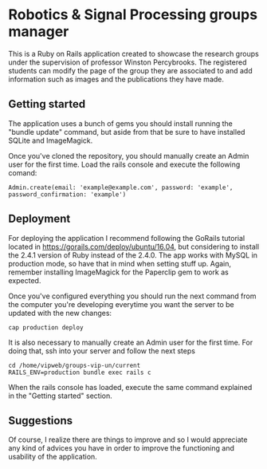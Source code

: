 # Robotics & Signal Processing groups manager
This is a Ruby on Rails application created to showcase the research groups under the supervision of professor Winston Percybrooks. The registered students can modify the page of the group they are associated to and add information such as images and the publications they have made.

## Getting started
The application uses a bunch of gems you should install running the "bundle update" command, but aside from that be sure to have installed SQLite and ImageMagick.

Once you've cloned the repository, you should manually create an Admin user for the first time. Load the rails console and execute the following comand:
```
Admin.create(email: 'example@example.com', password: 'example', password_confirmation: 'example')
```

## Deployment
For deploying the application I recommend following the GoRails tutorial located in https://gorails.com/deploy/ubuntu/16.04, but considering to install the 2.4.1 version of Ruby instead of the 2.4.0. The app works with MySQL in production mode, so have that in mind when setting stuff up. Again, remember installing ImageMagick for the Paperclip gem to work as expected.

Once you've configured everything you should run the next command from the computer you're developing everytime you want the server to be updated with the new changes:
```
cap production deploy
```
It is also necessary to manually create an Admin user for the first time. For doing that, ssh into your server and follow the next steps
```
cd /home/vipweb/groups-vip-un/current
RAILS_ENV=production bundle exec rails c
```
When the rails console has loaded, execute the same command explained in the "Getting started" section.

## Suggestions
Of course, I realize there are things to improve and so I would appreciate any kind of advices you have in order to improve the functioning and usability of the application.
